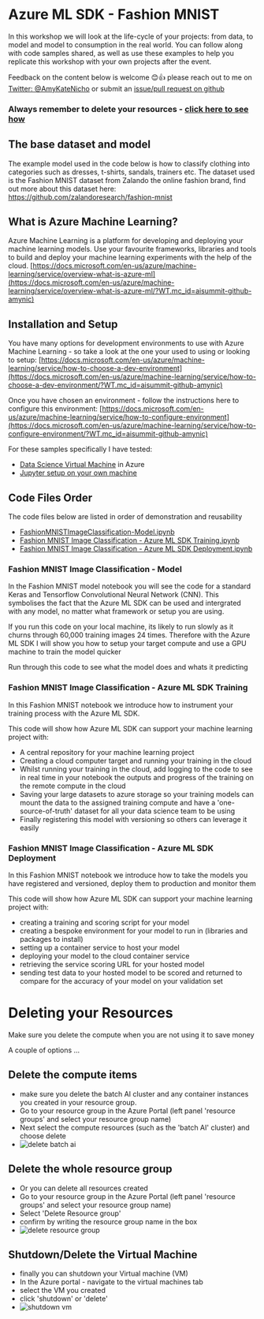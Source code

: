 # Azure ML SDK - Fashion MNIST

In this workshop we will look at the life-cycle of your projects: from data, to model and model to consumption in the real world. You can follow along with code samples shared, as well as use these examples to help you replicate this workshop with your own projects after the event. 

Feedback on the content below is welcome 😊👍 please reach out to me on [Twitter: @AmyKateNicho](https://twitter.com/AmyKateNicho) or submit an [issue/pull request on github](https://github.com/amynic/azureml-sdk-fashion/)

### Always remember to delete your resources - [click here to see how](#deleting-your-resources)

## The base dataset and model

The example model used in the code below is how to classify clothing into categories such as dresses, t-shirts, sandals, trainers etc. The dataset used is the Fashion MNIST dataset from Zalando the online fashion brand, find out more about this dataset here: https://github.com/zalandoresearch/fashion-mnist 

## What is Azure Machine Learning?
Azure Machine Learning is a platform for developing and deploying your machine learning models. Use your favourite frameworks, libraries and tools to build and deploy your machine learning experiments with the help of the cloud.  [https://docs.microsoft.com/en-us/azure/machine-learning/service/overview-what-is-azure-ml](https://docs.microsoft.com/en-us/azure/machine-learning/service/overview-what-is-azure-ml/?WT.mc_id=aisummit-github-amynic)


## Installation and Setup
You have many options for development environments to use with Azure Machine Learning - so take a look at the one your used to using or looking to setup: [https://docs.microsoft.com/en-us/azure/machine-learning/service/how-to-choose-a-dev-environment](https://docs.microsoft.com/en-us/azure/machine-learning/service/how-to-choose-a-dev-environment/?WT.mc_id=aisummit-github-amynic)

Once you have chosen an environment - follow the instructions here to configure this environment: [https://docs.microsoft.com/en-us/azure/machine-learning/service/how-to-configure-environment](https://docs.microsoft.com/en-us/azure/machine-learning/service/how-to-configure-environment/?WT.mc_id=aisummit-github-amynic)

For these samples specifically I have tested:
* [Data Science Virtual Machine](https://docs.microsoft.com/en-us/azure/machine-learning/service/how-to-configure-environment#azure-notebooks-and-data-science-virtual-machine/?WT.mc_id=aisummit-github-amynic) in Azure 
* [Jupyter setup on your own machine](https://docs.microsoft.com/en-us/azure/machine-learning/service/how-to-configure-environment#azure-notebooks-and-data-science-virtual-machine/?WT.mc_id=aisummit-github-amynic)





## Code Files Order

The code files below are listed in order of demonstration and reusability
* [FashionMNISTImageClassification-Model.ipynb](https://github.com/amynic/azureml-sdk-fashion/blob/master/FashionMNISTImageClassification-model.ipynb)
* [Fashion MNIST Image Classification - Azure ML SDK Training.ipynb](https://github.com/amynic/azureml-sdk-fashion/blob/master/Fashion%20MNIST%20Image%20Classification%20-%20Azure%20ML%20SDK%20Training.ipynb)
* [Fashion MNIST Image Classification - Azure ML SDK Deployment.ipynb](https://github.com/amynic/azureml-sdk-fashion/blob/master/Fashion%20MNIST%20Image%20Classification%20-%20Azure%20ML%20SDK%20Deployment.ipynb)


### Fashion MNIST Image Classification - Model
In the Fashion MNIST model notebook you will see the code for a standard Keras and Tensorflow Convolutional Neural Network (CNN). This symbolises the fact that the Azure ML SDK can be used and intergrated with any model, no matter what framework or setup you are using.

If you run this code on your local machine, its likely to run slowly as it churns through 60,000 training images 24 times. Therefore with the Azure ML SDK I will show you how to setup your target compute and use a GPU machine to train the model quicker

Run through this code to see what the model does and whats it predicting

### Fashion MNIST Image Classification - Azure ML SDK Training

In this Fashion MNIST notebook we introduce how to instrument your training process with the Azure ML SDK. 

This code will show how Azure ML SDK can support your machine learning project with:
* A central repository for your machine learning project
* Creating a cloud computer target and running your training in the cloud
* Whilst running your training in the cloud, add logging to the code to see in real time in your notebook the outputs and progress of the training on the remote compute in the cloud
* Saving your large datasets to azure storage so your training models can mount the data to the assigned training compute and have a 'one-source-of-truth' dataset for all your data science team to be using
* Finally registering this model with versioning so others can leverage it easily

### Fashion MNIST Image Classification - Azure ML SDK Deployment

In this Fashion MNIST notebook we introduce how to take the models you have registered and versioned, deploy them to production and monitor them 

This code will show how Azure ML SDK can support your machine learning project with:
* creating a training and scoring script for your model
* creating a bespoke environment for your model to run in (libraries and packages to install)
* setting up a container service to host your model
* deploying your model to the cloud container service
* retrieving the service scoring URL for your hosted model
* sending test data to your hosted model to be scored and returned to compare for the accuracy of your model on your validation set


# Deleting your Resources

Make sure you delete the compute when you are not using it to save money

A couple of options ...

## Delete the compute items
* make sure you delete the batch AI cluster and any container instances you created in your resource group.
* Go to your resource group in the Azure Portal (left panel 'resource groups' and select your resource group name)
* Next select the compute resources (such as the 'batch AI' cluster) and choose delete
* ![delete batch ai](/images/deleteresources1.JPG)

## Delete the whole resource group
* Or you can delete all resources created
*  Go to your resource group in the Azure Portal (left panel 'resource groups' and select your resource group name)
* Select 'Delete Resource group'
* confirm by writing the resource group name in the box
*  ![delete resource group](/images/deleteresources2.JPG)


## Shutdown/Delete the Virtual Machine
* finally you can shutdown your Virtual machine (VM)
* In the Azure portal - navigate to the virtual machines tab
* select the VM you created
* click 'shutdown' or 'delete'
*  ![shutdown vm](/images/deleteresources3.JPG)

